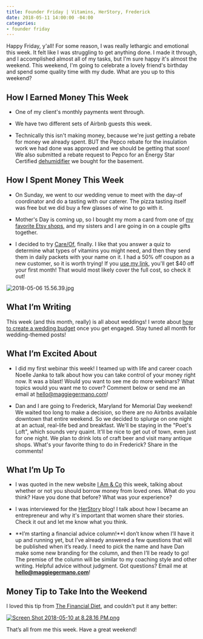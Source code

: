 ```yaml
---
title: Founder Friday | Vitamins, HerStory, Frederick
date: 2018-05-11 14:00:00 -04:00
categories:
- founder friday
---
```


Happy Friday, y'all! For some reason, I was really lethargic and emotional this week. It felt like I was struggling to get anything done. I made it through, and I accomplished almost all of my tasks, but I'm sure happy it's almost the weekend. This weekend, I'm going to celebrate a lovely friend's birthday and spend some quality time with my dude. What are you up to this weekend?

## How I Earned Money This Week

* One of my client's monthly payments went through.

* We have two different sets of Airbnb guests this week.

* Technically this isn't making money, because we're just getting a rebate for money we already spent. BUT the Pepco rebate for the insulation work we had done was approved and we should be getting that soon! We also submitted a rebate request to Pepco for an Energy Star Certified [dehumidifier](https://homeenergysavings.pepco.com/appliance-rebate-program) we bought for the basement. 

## How I Spent Money This Week

* On Sunday, we went to our wedding venue to meet with the day-of coordinator and do a tasting with our caterer. The pizza tasting itself was free but we did buy a few glasses of wine to go with it.

* Mother's Day is coming up, so I bought my mom a card from one of [my favorite Etsy shops](https://www.etsy.com/shop/TheAnastasiaCo?ref=pr_faveshops), and my sisters and I are going in on a couple gifts together.

* I decided to try [Care/Of](https://takecareof.com/), finally. I like that you answer a quiz to determine what types of vitamins you might need, and then they send them in daily packets with your name on it. I had a 50% off coupon as a new customer, so it is worth trying! If you [use my link](https://takecareof.com/invites/mgwpaq), you'll get $40 off your first month! That would most likely cover the full cost, so check it out!

![2018-05-06 15.56.39.jpg](/uploads/2018-05-06%2015.56.39.jpg)

## What I’m Writing

This week (and this month, really) is all about weddings! I wrote about [how to create a wedding budget](https://www.maggiegermano.com/blog/how-to-create-a-wedding-budget/) once you get engaged. Stay tuned all month for wedding-themed posts!

## What I’m Excited About

* I did my first webinar this week! I teamed up with life and career coach Noelle Janka to talk about how you can take control of your money right now. It was a blast! Would you want to see me do more webinars? What topics would you want me to cover? Comment below or send me an email at [hello@maggiegermano.com](mailto:hello@maggiegermano.com)!

* Dan and I are going to Frederick, Maryland for Memorial Day weekend! We waited too long to make a decision, so there are no Airbnbs available downtown that entire weekend. So we decided to splurge on one night at an actual, real-life bed and breakfast. We'll be staying in the "Poet's Loft", which sounds very quaint. It'll be nice to get out of town, even just for one night. We plan to drink lots of craft beer and visit many antique shops. What's your favorite thing to do in Frederick? Share in the comments!

## What I’m Up To

* I was quoted in the new website [I Am & Co](https://iamandco.com/blog/borrowing-money) this week, talking about whether or not you should borrow money from loved ones. What do you think? Have you done that before? What was your experience?

* I was interviewed for the [HerStory](http://herstryblg.com/our-interviews/2018/5/9/interview-maggie-germano) blog! I talk about how I became an entrepreneur and why it's important that women share their stories. Check it out and let me know what you think.

* **I’m starting a financial advice column!**I don’t know when I’ll have it up and running yet, but I’ve already answered a few questions that will be published when it’s ready. I need to pick the name and have Dan make some new branding for the column, and then I’ll be ready to go! The premise of the column will be similar to my coaching style and other writing. Helpful advice without judgment. Got questions? Email me at **[hello@maggiegermano.com](mailto:hello@maggiegermano.com)**!

## Money Tip to Take Into the Weekend

I loved this tip from [The Financial Diet](http://thefinancialdiet.com/), and couldn't put it any better:

[![Screen Shot 2018-05-10 at 8.28.16 PM.png](/uploads/Screen%20Shot%202018-05-10%20at%208.28.16%20PM.png)](https://www.instagram.com/thefinancialdiet/)

That’s all from me this week. Have a great weekend!